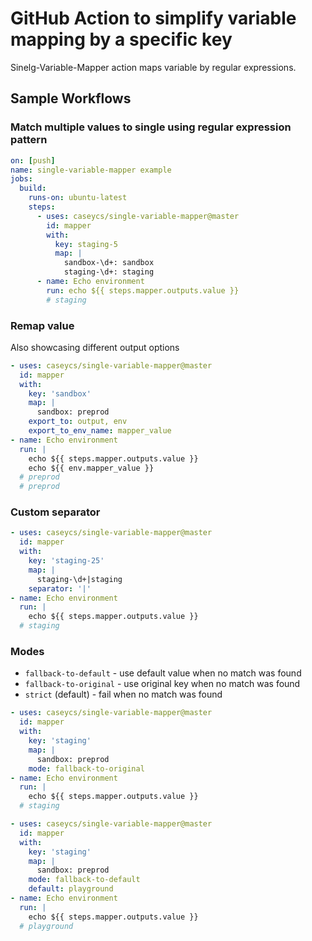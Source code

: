 # GitHub Action to simplify variable mapping by a specific key

Sinelg-Variable-Mapper action maps variable by regular expressions.

## Sample Workflows

### Match multiple values to single using regular expression pattern

```yaml
on: [push]
name: single-variable-mapper example
jobs:
  build:
    runs-on: ubuntu-latest
    steps:
      - uses: caseycs/single-variable-mapper@master
        id: mapper
        with:
          key: staging-5
          map: |
            sandbox-\d+: sandbox
            staging-\d+: staging
      - name: Echo environment
        run: echo ${{ steps.mapper.outputs.value }}
        # staging
```

### Remap value

Also showcasing different output options

```yaml
- uses: caseycs/single-variable-mapper@master
  id: mapper
  with:
    key: 'sandbox'
    map: |
      sandbox: preprod
    export_to: output, env
    export_to_env_name: mapper_value
- name: Echo environment
  run: |
    echo ${{ steps.mapper.outputs.value }}
    echo ${{ env.mapper_value }}
  # preprod
  # preprod
```

### Custom separator

```yaml
- uses: caseycs/single-variable-mapper@master
  id: mapper
  with:
    key: 'staging-25'
    map: |
      staging-\d+|staging
    separator: '|'
- name: Echo environment
  run: |
    echo ${{ steps.mapper.outputs.value }}
  # staging
```

### Modes

- `fallback-to-default` - use default value when no match was found
- `fallback-to-original` - use original key when no match was found
- `strict` (default) - fail when no match was found

```yaml
- uses: caseycs/single-variable-mapper@master
  id: mapper
  with:
    key: 'staging'
    map: |
      sandbox: preprod
    mode: fallback-to-original
- name: Echo environment
  run: |
    echo ${{ steps.mapper.outputs.value }}
  # staging
```

```yaml
- uses: caseycs/single-variable-mapper@master
  id: mapper
  with:
    key: 'staging'
    map: |
      sandbox: preprod
    mode: fallback-to-default
    default: playground
- name: Echo environment
  run: |
    echo ${{ steps.mapper.outputs.value }}
  # playground
```
